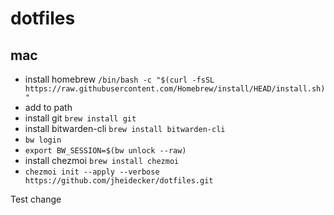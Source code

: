 # dotfiles

## mac

- install homebrew `/bin/bash -c "$(curl -fsSL https://raw.githubusercontent.com/Homebrew/install/HEAD/install.sh)"`
- add to path
- install git `brew install git`
- install bitwarden-cli `brew install bitwarden-cli`
- `bw login`
- `export BW_SESSION=$(bw unlock --raw)`
- install chezmoi `brew install chezmoi`
- `chezmoi init --apply --verbose https://github.com/jheidecker/dotfiles.git`

Test change